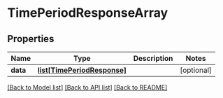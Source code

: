 # TimePeriodResponseArray

## Properties
Name | Type | Description | Notes
------------ | ------------- | ------------- | -------------
**data** | [**list[TimePeriodResponse]**](TimePeriodResponse.md) |  | [optional] 

[[Back to Model list]](../README.md#documentation-for-models) [[Back to API list]](../README.md#documentation-for-api-endpoints) [[Back to README]](../README.md)

